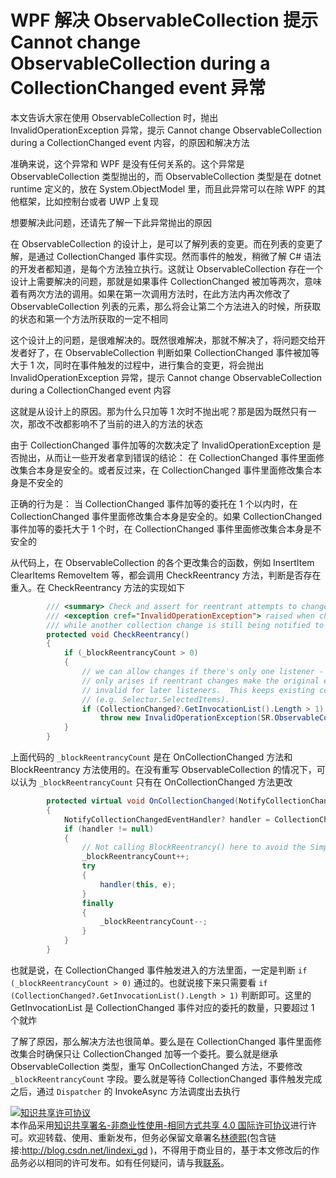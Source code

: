 
# WPF 解决 ObservableCollection 提示 Cannot change ObservableCollection during a CollectionChanged event 异常

本文告诉大家在使用 ObservableCollection 时，抛出 InvalidOperationException 异常，提示 Cannot change ObservableCollection during a CollectionChanged event 内容，的原因和解决方法

<!--more-->


<!-- CreateTime:2022/8/2 17:40:37 -->


<!-- 发布 -->
<!-- 博客 -->

准确来说，这个异常和 WPF 是没有任何关系的。这个异常是 ObservableCollection 类型抛出的，而 ObservableCollection 类型是在 dotnet runtime 定义的，放在 System.ObjectModel 里，而且此异常可以在除 WPF 的其他框架，比如控制台或者 UWP 上复现

想要解决此问题，还请先了解一下此异常抛出的原因

在 ObservableCollection 的设计上，是可以了解列表的变更。而在列表的变更了解，是通过 CollectionChanged 事件实现。然而事件的触发，稍微了解 C# 语法的开发者都知道，是每个方法独立执行。这就让 ObservableCollection 存在一个设计上需要解决的问题，那就是如果事件 CollectionChanged 被加等两次，意味着有两次方法的调用。如果在第一次调用方法时，在此方法内再次修改了 ObservableCollection 列表的元素，那么将会让第二个方法进入的时候，所获取的状态和第一个方法所获取的一定不相同

这个设计上的问题，是很难解决的。既然很难解决，那就不解决了，将问题交给开发者好了，在 ObservableCollection 判断如果 CollectionChanged 事件被加等大于 1 次，同时在事件触发的过程中，进行集合的变更，将会抛出 InvalidOperationException 异常，提示 Cannot change ObservableCollection during a CollectionChanged event 内容

这就是从设计上的原因。那为什么只加等 1 次时不抛出呢？那是因为既然只有一次，那改不改都影响不了当前的进入的方法的状态

由于 CollectionChanged 事件加等的次数决定了 InvalidOperationException 是否抛出，从而让一些开发者拿到错误的结论： 在 CollectionChanged 事件里面修改集合本身是安全的。或者反过来，在 CollectionChanged 事件里面修改集合本身是不安全的

正确的行为是： 当 CollectionChanged 事件加等的委托在 1 个以内时，在 CollectionChanged 事件里面修改集合本身是安全的。如果 CollectionChanged 事件加等的委托大于 1 个时，在 CollectionChanged 事件里面修改集合本身是不安全的

从代码上，在 ObservableCollection 的各个更改集合的函数，例如 InsertItem ClearItems RemoveItem 等，都会调用 CheckReentrancy 方法，判断是否存在重入。在 CheckReentrancy 方法的实现如下

```csharp
        /// <summary> Check and assert for reentrant attempts to change this collection. </summary>
        /// <exception cref="InvalidOperationException"> raised when changing the collection
        /// while another collection change is still being notified to other listeners </exception>
        protected void CheckReentrancy()
        {
            if (_blockReentrancyCount > 0)
            {
                // we can allow changes if there's only one listener - the problem
                // only arises if reentrant changes make the original event args
                // invalid for later listeners.  This keeps existing code working
                // (e.g. Selector.SelectedItems).
                if (CollectionChanged?.GetInvocationList().Length > 1)
                    throw new InvalidOperationException(SR.ObservableCollectionReentrancyNotAllowed);
            }
        }
```

上面代码的 `_blockReentrancyCount` 是在 OnCollectionChanged 方法和 BlockReentrancy 方法使用的。在没有重写 ObservableCollection 的情况下，可以认为 `_blockReentrancyCount` 只有在 OnCollectionChanged 方法更改

```csharp
        protected virtual void OnCollectionChanged(NotifyCollectionChangedEventArgs e)
        {
            NotifyCollectionChangedEventHandler? handler = CollectionChanged;
            if (handler != null)
            {
                // Not calling BlockReentrancy() here to avoid the SimpleMonitor allocation.
                _blockReentrancyCount++;
                try
                {
                    handler(this, e);
                }
                finally
                {
                    _blockReentrancyCount--;
                }
            }
        }
```

也就是说，在 CollectionChanged 事件触发进入的方法里面，一定是判断 `if (_blockReentrancyCount > 0)` 通过的。也就说接下来只需要看 `if (CollectionChanged?.GetInvocationList().Length > 1)` 判断即可。这里的 GetInvocationList 是 CollectionChanged 事件对应的委托的数量，只要超过 1 个就炸

了解了原因，那么解决方法也很简单。要么是在 CollectionChanged 事件里面修改集合时确保只让 CollectionChanged 加等一个委托。要么就是继承 ObservableCollection 类型，重写 OnCollectionChanged 方法，不要修改 `_blockReentrancyCount` 字段。要么就是等待 CollectionChanged 事件触发完成之后，通过 `Dispatcher` 的 InvokeAsync 方法调度出去执行




<a rel="license" href="http://creativecommons.org/licenses/by-nc-sa/4.0/"><img alt="知识共享许可协议" style="border-width:0" src="https://licensebuttons.net/l/by-nc-sa/4.0/88x31.png" /></a><br />本作品采用<a rel="license" href="http://creativecommons.org/licenses/by-nc-sa/4.0/">知识共享署名-非商业性使用-相同方式共享 4.0 国际许可协议</a>进行许可。欢迎转载、使用、重新发布，但务必保留文章署名[林德熙](http://blog.csdn.net/lindexi_gd)(包含链接:http://blog.csdn.net/lindexi_gd )，不得用于商业目的，基于本文修改后的作品务必以相同的许可发布。如有任何疑问，请与我[联系](mailto:lindexi_gd@163.com)。